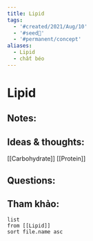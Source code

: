```yaml
---
title: Lipid
tags:
  - '#created/2021/Aug/10'
  - '#seed🥜'
  - '#permanent/concept'
aliases:
  - Lipid
  - chất béo
---
```

# Lipid

## Notes:


## Ideas & thoughts:
[[Carbohydrate]]
[[Protein]]

## Questions:


## Tham khảo:
```dataview
list
from [[Lipid]]
sort file.name asc
```
